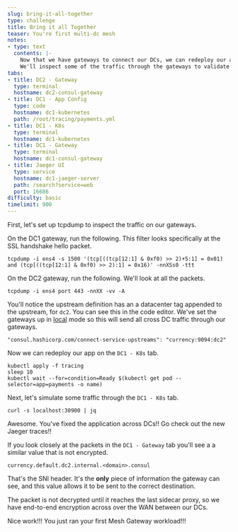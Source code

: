 ```yaml
---
slug: bring-it-all-together
type: challenge
title: Bring it all Together
teaser: You're first multi-dc mesh
notes:
- type: text
  contents: |-
    Now that we have gateways to connect our DCs, we can redeploy our application, and route the entire component flow through the sidecars and gateways.
    We'll inspect some of the traffic through the gateways to validate they are being used, and look specifically at the **SNI** headers, as well as trace data. <br>
tabs:
- title: DC2 - Gateway
  type: terminal
  hostname: dc2-consul-gateway
- title: DC1 - App Config
  type: code
  hostname: dc1-kubernetes
  path: /root/tracing/payments.yml
- title: DC1 - K8s
  type: terminal
  hostname: dc1-kubernetes
- title: DC1 - Gateway
  type: terminal
  hostname: dc1-consul-gateway
- title: Jaeger UI
  type: service
  hostname: dc1-jaeger-server
  path: /search?service=web
  port: 16686
difficulty: basic
timelimit: 900
---
```

First, let's set up tcpdump to inspect the traffic on our gateways. <br>

On the DC1 gateway, run the following. This filter looks specifically at the SSL handshake hello packet. <br>

```
tcpdump -i ens4 -s 1500 '(tcp[((tcp[12:1] & 0xf0) >> 2)+5:1] = 0x01) and (tcp[((tcp[12:1] & 0xf0) >> 2):1] = 0x16)' -nnXSs0 -ttt
```

On the DC2 gateway, run the following.  We'll look at all the packets.

```
tcpdump -i ens4 port 443 -nnXX -vv -A
```


You'll notice the upstream definition has an a datacenter tag appended to the upstream, for `dc2`. You can see this in the code editor.
We've set the gateways up in [local](https://www.consul.io/docs/connect/mesh_gateway.html#local) mode so this will send all cross DC traffic through our gateways. <br>

```
"consul.hashicorp.com/connect-service-upstreams": "currency:9094:dc2"
```

Now we can redeploy our app on the `DC1 - K8s` tab.

```
kubectl apply -f tracing
sleep 10
kubectl wait --for=condition=Ready $(kubectl get pod --selector=app=payments -o name)
```

Next, let's simulate some traffic through the `DC1 - K8s` tab.

```
curl -s localhost:30900 | jq
```

Awesome. You've fixed the application across DCs!! Go check out the new Jaeger traces!! <br>

If you look closely at the packets in the `DC1 - Gateway` tab you'll see a a similar value that is not encrypted.

```
currency.default.dc2.internal.<domain>.consul
```

That's the SNI header. It's the **only** piece of information the gateway can see, and this value allows it to be sent to the correct destination. <br>

The packet is not decrypted until it reaches the last sidecar proxy, so we have end-to-end encryption across over the WAN between our DCs. <br>

Nice work!!! You just ran your first Mesh Gateway workload!!!